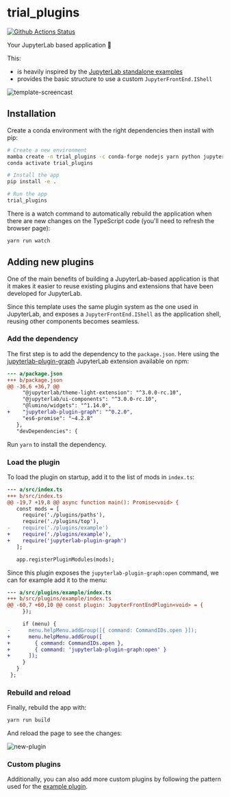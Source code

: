# trial_plugins

[![Github Actions Status](https://github.com//trial_plugins/workflows/Build/badge.svg)](https://github.com//trial_plugins/actions)

Your JupyterLab based application 🚀

This:

- is heavily inspired by the [JupyterLab standalone examples](https://github.com/jupyterlab/jupyterlab/tree/master/examples)
- provides the basic structure to use a custom `JupyterFrontEnd.IShell`

![template-screencast](https://user-images.githubusercontent.com/591645/100391887-307f9680-3035-11eb-97ee-c368b14c5f00.gif)

## Installation

Create a conda environment with the right dependencies then install with pip:

```bash
# Create a new environment
mamba create -n trial_plugins -c conda-forge nodejs yarn python jupyterlab_server=2 -y
conda activate trial_plugins

# Install the app
pip install -e .

# Run the app
trial_plugins
```

There is a watch command to automatically rebuild the application when there are new changes on the TypeScript code (you'll need to refresh the browser page):

```bash
yarn run watch
```

## Adding new plugins

One of the main benefits of building a JupyterLab-based application is that it makes it easier to reuse existing plugins and extensions that have been developed for JupyterLab.

Since this template uses the same plugin system as the one used in JupyterLab, and exposes a `JupyterFrontEnd.IShell` as the application shell, reusing other components becomes seamless.

### Add the dependency

The first step is to add the dependency to the `package.json`. Here using the [jupyterlab-plugin-graph](https://github.com/jupyterlab-contrib/jupyterlab-plugin-graph) JupyterLab extension available on npm:

```diff
--- a/package.json
+++ b/package.json
@@ -36,6 +36,7 @@
     "@jupyterlab/theme-light-extension": "^3.0.0-rc.10",
     "@jupyterlab/ui-components": "^3.0.0-rc.10",
     "@lumino/widgets": "^1.14.0",
+    "jupyterlab-plugin-graph": "^0.2.0",
     "es6-promise": "~4.2.8"
   },
   "devDependencies": {
```

Run `yarn` to install the dependency.

### Load the plugin

To load the plugin on startup, add it to the list of mods in `index.ts`:

```diff
--- a/src/index.ts
+++ b/src/index.ts
@@ -19,7 +19,8 @@ async function main(): Promise<void> {
   const mods = [
     require('./plugins/paths'),
     require('./plugins/top'),
-    require('./plugins/example')
+    require('./plugins/example'),
+    require('jupyterlab-plugin-graph')
   ];

   app.registerPluginModules(mods);
```

Since this plugin exposes the `jupyterlab-plugin-graph:open` command, we can for example add it to the menu:

```diff
--- a/src/plugins/example/index.ts
+++ b/src/plugins/example/index.ts
@@ -60,7 +60,10 @@ const plugin: JupyterFrontEndPlugin<void> = {
     });

     if (menu) {
-      menu.helpMenu.addGroup([{ command: CommandIDs.open }]);
+      menu.helpMenu.addGroup([
+        { command: CommandIDs.open },
+        { command: 'jupyterlab-plugin-graph:open' }
+      ]);
     }
   }
 };
```

### Rebuild and reload

Finally, rebuild the app with:

```bash
yarn run build
```

And reload the page to see the changes:

![new-plugin](https://user-images.githubusercontent.com/591645/100454221-c4487580-30bc-11eb-8c71-70988e36a686.gif)

### Custom plugins

Additionally, you can also add more custom plugins by following the pattern used for the [example plugin](https://github.com//trial_plugins/blob/main/src/plugins/example/index.ts).
